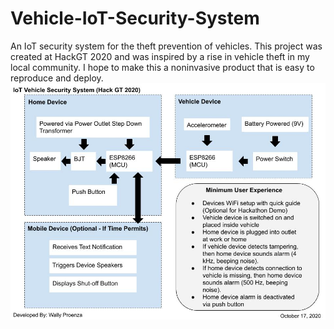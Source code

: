 # Vehicle-IoT-Security-System
An IoT security system for the theft prevention of vehicles.  This project was created at HackGT 2020 and was inspired by a rise in vehicle theft in my local community. I hope to make this a noninvasive product that is easy to reproduce and deploy. 
![](https://github.com/origamiNDroid/Vehicle-IoT-Security-System/blob/main/Vehicle%20IoT%20Security.jpg)
